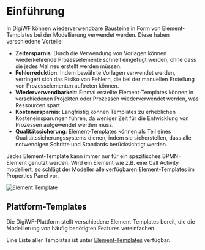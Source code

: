 # Einführung

In DigiWF können wiederverwendbare Bausteine in Form von Element-Templates bei der Modellierung verwendet werden. Diese
haben verschiedene Vorteile:

- **Zeitersparnis**: Durch die Verwendung von Vorlagen können wiederkehrende Prozesselemente schnell eingefügt werden,
  ohne dass sie jedes Mal neu erstellt werden müssen.
- **Fehlerreduktion**: Indem bewährte Vorlagen verwendet werden, verringert sich das Risiko von Fehlern, die bei der
  manuellen Erstellung von Prozesselementen auftreten können.
- **Wiederverwendbarkeit**: Einmal erstellte Element-Templates können in verschiedenen Projekten oder Prozessen
  wiederverwendet werden, was Ressourcen spart.
- **Kostenersparnis**: Langfristig können Templates zu erheblichen Kosteneinsparungen führen, da weniger Zeit für die
  Entwicklung von Prozessen aufgewendet werden muss.
- **Qualitätssicherung**: Element-Templates können als Teil eines Qualitätssicherungssystems dienen, indem sie
  sicherstellen, dass alle notwendigen Schritte und Standards berücksichtigt werden.

Jedes Element-Template kann immer nur für ein spezifisches BPMN-Element genutzt werden. Wird ein Element wie z.B. eine
Call Activity modelliert, so schlägt der Modeller alle verfügbaren Element-Templates im Properties Panel vor.

![Element Template](~@source/modeling/bausteine/element-template.png)

## Plattform-Templates

Die DigiWF-Plattform stellt verschiedene Element-Templates bereit, die die Modellierung von häufig benötigten Features
vereinfachen.

Eine Liste aller Templates ist unter [Element-Templates](../templates/element-templates/index.md)
verfügbar.
